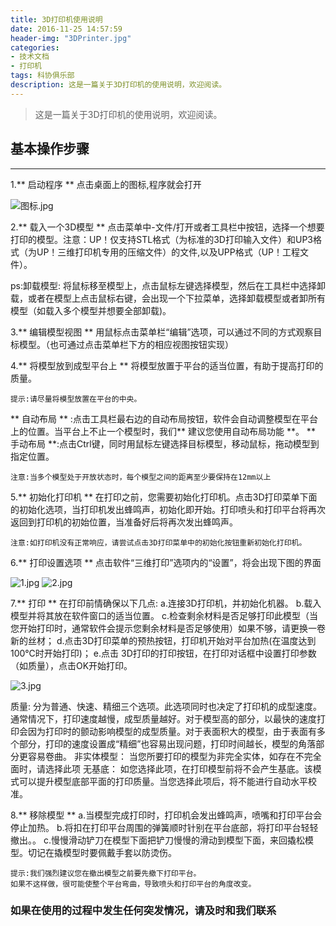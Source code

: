 ```yaml
---
title: 3D打印机使用说明
date: 2016-11-25 14:57:59
header-img: "3DPrinter.jpg"
categories: 
- 技术文档
- 打印机
tags: 科协俱乐部
description: 这是一篇关于3D打印机的使用说明，欢迎阅读。
---
```

> 这是一篇关于3D打印机的使用说明，欢迎阅读。

<!-- more -->

## 基本操作步骤
***
1.** 启动程序 **
点击桌面上的图标,程序就会打开

![图标.jpg](http://upload-images.jianshu.io/upload_images/3668025-0723fccf57c75ae6.jpg?imageMogr2/auto-orient/strip%7CimageView2/2/w/1240)

2.** 载入一个3D模型 **
点击菜单中-文件/打开或者工具栏中按钮，选择一个想要打印的模型。注意：UP！仅支持STL格式（为标准的3D打印输入文件）和UP3格式（为UP！三维打印机专用的压缩文件）的文件,以及UPP格式（UP！工程文件）。

> 
<p align="left">ps:卸载模型:
将鼠标移至模型上，点击鼠标左键选择模型，然后在工具栏中选择卸载，或者在模型上点击鼠标右键，会出现一个下拉菜单，选择卸载模型或者卸所有模型（如载入多个模型并想要全部卸载)。</p>


3.** 编辑模型视图 **
用鼠标点击菜单栏“编辑”选项，可以通过不同的方式观察目标模型。（也可通过点击菜单栏下方的相应视图按钮实现）


4.** 将模型放到成型平台上 **
将模型放置于平台的适当位置，有助于提高打印的质量。
```cash
提示:请尽量将模型放置在平台的中央。
```
** 自动布局 ** :点击工具栏最右边的自动布局按钮，软件会自动调整模型在平台上的位置。当平台上不止一个模型时，我们** 建议您使用自动布局功能 **。
** 手动布局 **:点击Ctrl键，同时用鼠标左键选择目标模型，移动鼠标，拖动模型到指定位置。
```cash
注意:当多个模型处于开放状态时，每个模型之间的距离至少要保持在12mm以上
```


5.** 初始化打印机 **
在打印之前，您需要初始化打印机。点击3D打印菜单下面的初始化选项，当打印机发出蜂鸣声，初始化即开始。打印喷头和打印平台将再次返回到打印机的初始位置，当准备好后将再次发出蜂鸣声。
```cash
注意:如打印机没有正常响应，请尝试点击3D打印菜单中的初始化按钮重新初始化打印机。
```


6.** 打印设置选项 **
点击软件“三维打印”选项内的“设置”，将会出现下图的界面

![1.jpg](http://upload-images.jianshu.io/upload_images/3668025-f5bb8928ca11a2b4.jpg?imageMogr2/auto-orient/strip%7CimageView2/2/w/1240)
![2.jpg](http://upload-images.jianshu.io/upload_images/3668025-671af2756a8a611a.jpg?imageMogr2/auto-orient/strip%7CimageView2/2/w/1240)


7.** 打印 **
在打印前情确保以下几点:
a.连接3D打印机，并初始化机器。
b.载入模型并将其放在软件窗口的适当位置。
c.检查剩余材料是否足够打印此模型（当您开始打印时，通常软件会提示您剩余材料是否足够使用）如果不够，请更换一卷新的丝材；
d.点击3D打印菜单的预热按钮，打印机开始对平台加热(在温度达到100℃时开始打印)；
e.点击 3D打印的打印按钮，在打印对话框中设置打印参数（如质量），点击OK开始打印。

![3.jpg](http://upload-images.jianshu.io/upload_images/3668025-7441b451469fb8a2.jpg?imageMogr2/auto-orient/strip%7CimageView2/2/w/1240)

> <p align="left">
质量:
分为普通、快速、精细三个选项。此选项同时也决定了打印机的成型速度。
通常情况下，打印速度越慢，成型质量越好。对于模型高的部分，以最快的速度打印会因为打印时的颤动影响模型的成型质量。对于表面积大的模型，由于表面有多个部分，打印的速度设置成“精细”也容易出现问题，打印时间越长，模型的角落部分更容易卷曲。
非实体模型：
当您所要打印的模型为非完全实体，如存在不完全面时，请选择此项
无基底：
如您选择此项，在打印模型前将不会产生基底。该模式可以提升模型底部平面的打印质量。当您选择此项后，将不能进行自动水平校准。</p>

8.** 移除模型 **
a.当模型完成打印时，打印机会发出蜂鸣声，喷嘴和打印平台会停止加热。
b.将扣在打印平台周围的弹簧顺时针别在平台底部，将打印平台轻轻撤出。。
c.慢慢滑动铲刀在模型下面把铲刀慢慢的滑动到模型下面，来回撬松模型。切记在撬模型时要佩戴手套以防烫伤。
```cash
提示:我们强烈建议您在撤出模型之前要先撤下打印平台。
如果不这样做，很可能使整个平台弯曲，导致喷头和打印平台的角度改变。
```


### 如果在使用的过程中发生任何突发情况，请及时和我们联系
